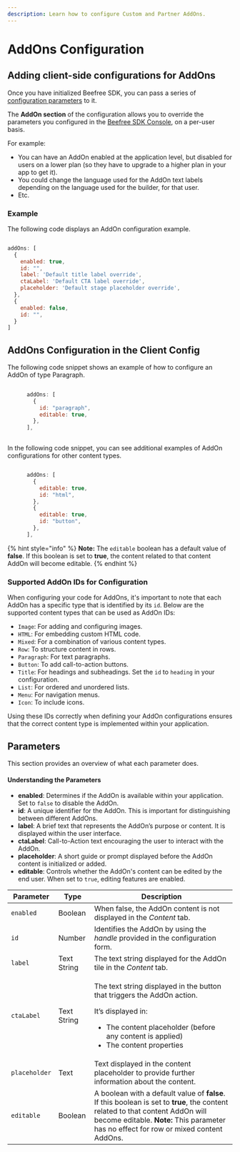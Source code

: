 ```yaml
---
description: Learn how to configure Custom and Partner AddOns.
---
```


# AddOns Configuration

## Adding client-side configurations for AddOns <a href="#adding-client-side-configurations-for-addons" id="adding-client-side-configurations-for-addons"></a>

Once you have initialized Beefree SDK, you can pass a series of [configuration parameters](../../getting-started/readme/installation/configuration-parameters/) to it.

The **AddOn section** of the configuration allows you to override the parameters you configured in the [Beefree SDK Console](https://dam.beefree.io/devmain), on a per-user basis.

For example:

* You can have an AddOn enabled at the application level, but disabled for users on a lower plan (so they have to upgrade to a higher plan in your app to get it).
* You could change the language used for the AddOn text labels depending on the language used for the builder, for that user.
* Etc.

### **Example**

The following code displays an AddOn configuration example.

```javascript

addOns: [
  {
    enabled: true,
    id: "", 
    label: 'Default title label override',
    ctaLabel: 'Default CTA label override',
    placeholder: 'Default stage placeholder override',       
  },
  {
    enabled: false,
    id: "",
  }
]

```

## AddOns Configuration in the Client Config

The following code snippet shows an example of how to configure an AddOn of type Paragraph.

```javascript
      
      addOns: [
        {
          id: "paragraph",
          editable: true,
        },
      ],
      
```

In the following code snippet, you can see additional examples of AddOn configurations for other content types.

```javascript

      addOns: [
        {
          editable: true,
          id: "html",
        },
        {
          editable: true,
          id: "button",
        },
      ],

```

{% hint style="info" %}
**Note:** The `editable` boolean has a default value of **false**. If this boolean is set to **true**, the content related to that content AddOn will become editable.
{% endhint %}

### Supported AddOn IDs for Configuration

When configuring your code for AddOns, it's important to note that each AddOn has a specific type that is identified by its `id`. Below are the supported content types that can be used as AddOn IDs:

* `Image`: For adding and configuring images.
* `HTML`: For embedding custom HTML code.
* `Mixed`: For a combination of various content types.
* `Row`: To structure content in rows.
* `Paragraph`: For text paragraphs.
* `Button`: To add call-to-action buttons.
* `Title`: For headings and subheadings. Set the `id` to `heading` in your configuration.
* `List`: For ordered and unordered lists.
* `Menu`: For navigation menus.
* `Icon`: To include icons.

Using these IDs correctly when defining your AddOn configurations ensures that the correct content type is implemented within your application.

## Parameters

This section provides an overview of what each parameter does.

#### Understanding the Parameters

* **enabled**: Determines if the AddOn is available within your application. Set to `false` to disable the AddOn.
* **id**: A unique identifier for the AddOn. This is important for distinguishing between different AddOns.
* **label**: A brief text that represents the AddOn’s purpose or content. It is displayed within the user interface.
* **ctaLabel**: Call-to-Action text encouraging the user to interact with the AddOn.
* **placeholder**: A short guide or prompt displayed before the AddOn content is initialized or added.
* **editable**: Controls whether the AddOn's content can be edited by the end user. When set to `true`, editing features are enabled.

| Parameter     | Type        | Description                                                                                                                                                                                                              |
| ------------- | ----------- | ------------------------------------------------------------------------------------------------------------------------------------------------------------------------------------------------------------------------ |
| `enabled`     | Boolean     | When false, the AddOn content is not displayed in the _Content_ tab.                                                                                                                                                     |
| `id`          | Number      | Identifies the AddOn by using the _handle_ provided in the configuration form.                                                                                                                                           |
| `label`       | Text String | The text string displayed for the AddOn tile in the _Content_ tab.                                                                                                                                                       |
| `ctaLabel`    | Text String | <p>The text string displayed in the button that triggers the AddOn action.</p><p></p><p>It’s displayed in:</p><ul><li>The content placeholder (before any content is applied)</li><li>The content properties</li></ul>   |
| `placeholder` | Text        | Text displayed in the content placeholder to provide further information about the content.                                                                                                                              |
| `editable`    | Boolean     | A boolean with a default value of **false**. If this boolean is set to **true**, the content related to that content AddOn will become editable. **Note:** This parameter has no effect for row or mixed content AddOns. |
